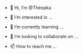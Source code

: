- 👋 Hi, I’m @Theopka
- 👀 I’m interested in  ...

- 🌱 I’m currently learning ...
- 💞️ I’m looking to collaborate on ...
- 📫 How to reach me ...

<!---
Theopka/Theopka is a ✨ special ✨ repository because its `README.md` (this file) appears on your GitHub profile.
You can click the Preview link to take a look at your changes.
--->
